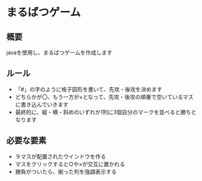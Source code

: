 # まるばつゲーム
## 概要
javaを使用し、まるばつゲームを作成します

## ルール
- 「#」の字のように格子図形を書いて、先攻・後攻を決めます
- どちらかが〇、もう一方が×となって、先攻・後攻の順番で空いているマスに書き込んでいきます
- 最終的に、縦・横・斜めのいずれか1列に3個自分のマークを並べると勝ちとなります

## 必要な要素
- ９マスが配置されたウインドウを作る
- マスをクリックすると○や×が交互に置かれる
- 勝負がついたら、揃った列を強調表示する

